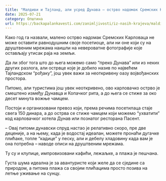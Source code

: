 ```yaml
---
title: "Малдиви и Тајланд, али усред Дунава – острво надомак Сремских Карловаца"
date: 2025-07-21
category: Општина
url: https://backapalankavesti.com/zanimljivosti/iz-nasih-krajeva/maldivi-i-tajland-usred-dunava-ostrvo-nadomak-sremskih-karlovaca/
---
```


Како год га назвали, малено острво надомак Сремских Карловаца не може оставити равнодушним своје посетиоце, али ни оне који су на друштвеним мрежама наишли на невероватне фотографије које остављају утисак раја на земљи.

Да ли због тога што до њега можемо само “преко Дунава” или из неких других разлога, али острвце које је добило назив по највећем Тајландском “рођаку”, још увек важи за неоткривену оазу војвођанских простора.

Питомо, али туристима још увек неоткривено, ово карловачко острво је смештено између Дунавца и Копачког рита, а до њега се стиже за око десет минута вожње чамцем.

Постоји и организовани превоз који, према речима посетилаца стаје свега 150 динара, а до острва се стиже чамцем који можемо “ухватити” код карловачког хотела Дунав или познатог ресторана Пасент.

– Овај питоми дунавски спруд настао је релативно скоро, пре две деценије, а на њему, када је водостај идеалан, можете пронаћи дугачке плићаке, топле “кадице” у песку, али и дебелу хладовину када вам је она потребна – наводе описи на друштвеним мрежама.

Ту су и клупице, импровизовани кафићи, лежаљке, а плажа је пешчана.

Густа шума идеална је за авантуристе који желе да се сједине са природом, а питома плажа са својим плићацима просто позива на летње уживање на сунцу.
